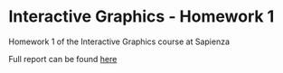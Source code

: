 # Interactive Graphics - Homework 1
Homework 1 of the Interactive Graphics course at Sapienza

Full report can be found [here](report.pdf)
